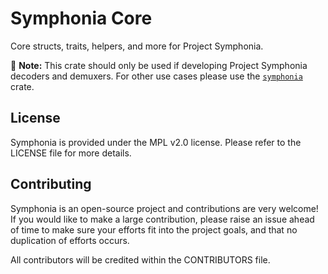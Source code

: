 # Symphonia Core

Core structs, traits, helpers, and more for Project Symphonia.

:musical_note: **Note:** This crate should only be used if developing Project Symphonia decoders and demuxers. For other use cases please use the [`symphonia`](https://crates.io/crates/symphonia) crate.

## License

Symphonia is provided under the MPL v2.0 license. Please refer to the LICENSE file for more details.

## Contributing

Symphonia is an open-source project and contributions are very welcome! If you would like to make a large contribution, please raise an issue ahead of time to make sure your efforts fit into the project goals, and that no duplication of efforts occurs.

All contributors will be credited within the CONTRIBUTORS file.

